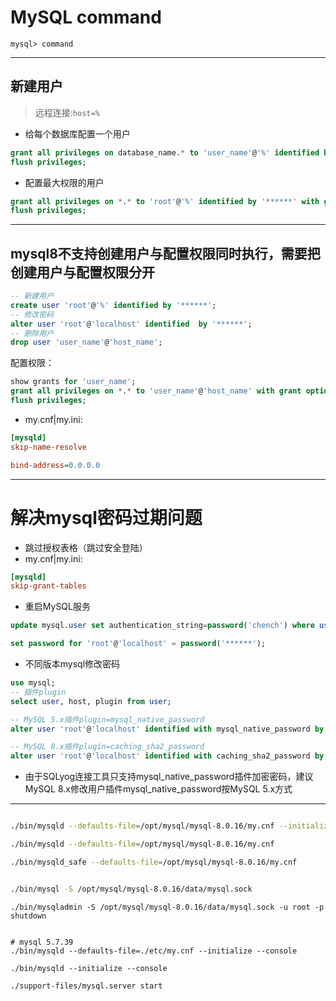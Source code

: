 # MySQL command

`mysql> command`

---
## 新建用户
> 远程连接:`host=%`

- 给每个数据库配置一个用户
```sql
grant all privileges on database_name.* to 'user_name'@'%' identified by '******' with grant option;
flush privileges;
```

- 配置最大权限的用户
```sql
grant all privileges on *.* to 'root'@'%' identified by '******' with grant option;
flush privileges;
```

---
## mysql8不支持创建用户与配置权限同时执行，需要把创建用户与配置权限分开

```sql
-- 新建用户
create user 'root'@'%' identified by '******';
-- 修改密码
alter user 'root'@'localhost' identified  by '******';
-- 删除用户
drop user 'user_name'@'host_name';
```

配置权限：
```sql
show grants for 'user_name';
grant all privileges on *.* to 'user_name'@'host_name' with grant option;
flush privileges;
```

- my.cnf|my.ini:
```ini
[mysqld]
skip-name-resolve

bind-address=0.0.0.0
```


---

# 解决mysql密码过期问题

- 跳过授权表格（跳过安全登陆）
- my.cnf|my.ini:
```ini
[mysqld]
skip-grant-tables
```
- 重启MySQL服务
```sql
update mysql.user set authentication_string=password('chench') where user='root';

set password for 'root'@'localhost' = password('******');
```


- 不同版本mysql修改密码
```sql
use mysql;
-- 插件plugin
select user, host, plugin from user;

-- MySQL 5.x插件plugin=mysql_native_password
alter user 'root'@'localhost' identified with mysql_native_password by 'chench';

-- MySQL 8.x插件plugin=caching_sha2_password
alter user 'root'@'localhost' identified with caching_sha2_password by 'chench';
```

- 由于SQLyog连接工具只支持mysql_native_password插件加密密码，建议MySQL 8.x修改用户插件mysql_native_password按MySQL 5.x方式




---



```sh

./bin/mysqld --defaults-file=/opt/mysql/mysql-8.0.16/my.cnf --initialize --console

./bin/mysqld --defaults-file=/opt/mysql/mysql-8.0.16/my.cnf

./bin/mysqld_safe --defaults-file=/opt/mysql/mysql-8.0.16/my.cnf


./bin/mysql -S /opt/mysql/mysql-8.0.16/data/mysql.sock
```


```
./bin/mysqladmin -S /opt/mysql/mysql-8.0.16/data/mysql.sock -u root -p shutdown


# mysql 5.7.39
./bin/mysqld --defaults-file=./etc/my.cnf --initialize --console

./bin/mysqld --initialize --console

./support-files/mysql.server start


```
